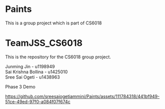 # Paints
This is a group project which is part of CS6018

# TeamJSS_CS6018
This is the repository for the CS6018 group project.

Junming Jin - u1198949  
Sai Krishna Bollina - u1425010  
Sree Sai Ogeti - u1438963  

Phase 3 Demo

https://github.com/sreesaiogetiammini/Paints/assets/111784318/441bf949-51ce-49ed-97f0-a084f07f674c

